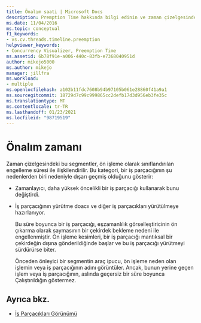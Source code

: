 ```yaml
---
title: Önalım saati | Microsoft Docs
description: Premption Time hakkında bilgi edinin ve zaman çizelgesindeki bu kesimlerin, ön işleme olarak sınıflandırılan engelleme süresi ile ilişkili olduğunu öğrenin.
ms.date: 11/04/2016
ms.topic: conceptual
f1_keywords:
- vs.cv.threads.timeline.preemption
helpviewer_keywords:
- Concurrency Visualizer, Preemption Time
ms.assetid: 6b78f91e-a006-440c-83fb-e7368040951d
author: mikejo5000
ms.author: mikejo
manager: jillfra
ms.workload:
- multiple
ms.openlocfilehash: a102b11fdc7608b94b97105b061e28860f41a9a1
ms.sourcegitcommit: 18729d7c99c999865cc2defb17d3d956eb3fe35c
ms.translationtype: MT
ms.contentlocale: tr-TR
ms.lasthandoff: 01/23/2021
ms.locfileid: "98719519"
---
```

# <a name="preemption-time"></a>Önalım zamanı
Zaman çizelgesindeki bu segmentler, ön işleme olarak sınıflandırılan engelleme süresi ile ilişkilendirilir. Bu kategori, bir iş parçacığının şu nedenlerden biri nedeniyle dışarı geçmiş olduğunu gösterir:

- Zamanlayıcı, daha yüksek öncelikli bir iş parçacığı kullanarak bunu değiştirdi.

- İş parçacığının yürütme doacıı ve diğer iş parçacıkları yürütülmeye hazırlanıyor.

  Bu süre boyunca bir iş parçacığı, eşzamanlılık görselleştiricinin ön çıkarma olarak saymasının bir çekirdek bekleme nedeni ile engellenmiştir. Ön işleme kesimleri, bir iş parçacığı mantıksal bir çekirdeğin dışına gönderildiğinde başlar ve bu iş parçacığı yürütmeyi sürdürürse biter.

  Önceden önleyici bir segmentin araç ipucu, ön işleme neden olan işlemin veya iş parçacığının adını görüntüler. Ancak, bunun yerine geçen işlem veya iş parçacığının, aslında geçersiz bir süre boyunca Çalıştırıldığın göstermez.

## <a name="see-also"></a>Ayrıca bkz.
- [İş Parçacıkları Görünümü](../profiling/threads-view-parallel-performance.md)